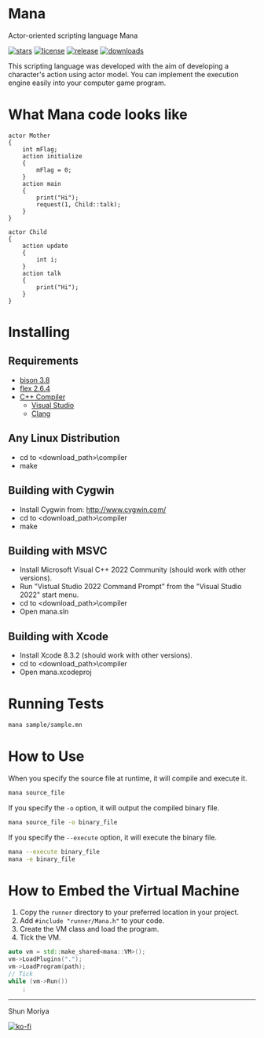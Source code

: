 # Mana
Actor-oriented scripting language Mana 

[![stars](https://img.shields.io/github/stars/shun126/Mana?style=social)](https://github.com/shun126/Mana/stargazers)
[![license](https://img.shields.io/github/license/shun126/Mana)](https://github.com/shun126/Mana/blob/main/LICENSE)
[![release](https://img.shields.io/github/v/release/shun126/Mana)](https://github.com/shun126/Mana/releases)
[![downloads](https://img.shields.io/github/downloads/shun126/Mana/total)](https://github.com/shun126/Mana/releases)

This scripting language was developed with the aim of developing a character's action using actor model.
You can implement the execution engine easily into your computer game program.

# What Mana code looks like
````mana:talk.mn
actor Mother
{
    int mFlag;
    action initialize
    {
        mFlag = 0;
    }
    action main
    {
        print("Hi");
        request(1, Child::talk);
    }
}

actor Child
{
    action update
    {
        int i;
    }
    action talk
    {
        print("Hi");
    }
}
````

# Installing
## Requirements
* [bison 3.8](https://www.gnu.org/software/bison/)
* [flex 2.6.4](https://github.com/westes/flex)
* [C++ Compiler](https://en.wikipedia.org/wiki/C%2B%2B)
  * [Visual Studio](https://visualstudio.microsoft.com/)
  * [Clang](https://clang.llvm.org/)

## Any Linux Distribution
- cd to <download_path>\compiler
- make

## Building with Cygwin
- Install Cygwin from: http://www.cygwin.com/
- cd to <download_path>\compiler
- make

## Building with MSVC
- Install Microsoft Visual C++ 2022 Community (should work with other versions).
- Run "Vistual Studio 2022 Command Prompt" from the "Visual Studio 2022" start menu.
- cd to <download_path>\compiler
- Open mana.sln

## Building with Xcode
- Install Xcode 8.3.2 (should work with other versions).
- cd to <download_path>\compiler
- Open mana.xcodeproj

# Running Tests
````bash
mana sample/sample.mn
````

# How to Use

When you specify the source file at runtime, it will compile and execute it.

```bash
mana source_file
```

If you specify the `-o` option, it will output the compiled binary file.

```bash
mana source_file -o binary_file
```

If you specify the `--execute` option, it will execute the binary file.

```bash
mana --execute binary_file
mana -e binary_file
```

# How to Embed the Virtual Machine

1. Copy the `runner` directory to your preferred location in your project.
1. Add `#include "runner/Mana.h"` to your code.
1. Create the VM class and load the program.
1. Tick the VM.

```cpp
auto vm = std::make_shared<mana::VM>();
vm->LoadPlugins(".");
vm->LoadProgram(path);
// Tick
while (vm->Run())
    ;
```

---
Shun Moriya

[![ko-fi](https://ko-fi.com/img/githubbutton_sm.svg)](https://ko-fi.com/M4M413XDXB)
